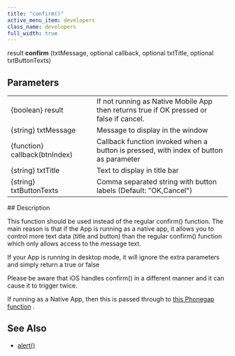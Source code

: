 ```yaml
---
title: "confirm()"
active_menu_item: developers
class_name: developers
full_width: true
---
```



result **confirm** (txtMessage, optional callback, optional txtTitle, optional txtButtonTexts)

## Parameters

<table>
<tr>
<td width="193">
{boolean} result

</td>
<td width="17">
</td>
<td width="670">
If not running as Native Mobile App then returns true if OK pressed or false if cancel.

</td>
</tr>
<tr>
<td width="193">
{string} txtMessage

</td>
<td width="17">
</td>
<td width="670">
Message to display in the window

</td>
</tr>
<tr>
<td width="193">
{function} callback(btnIndex)

</td>
<td width="17">
</td>
<td width="670">
Callback function invoked when a button is pressed, with index of button as parameter

</td>
</tr>
<tr>
<td width="193">
{string} txtTitle

</td>
<td width="17">
</td>
<td width="670">
Text to display in title bar

</td>
</tr>
<tr>
<td width="193">
{string} txtButtonTexts

</td>
<td width="17">
</td>
<td width="670">
Comma separated string with button labels (Default: "OK,Cancel")

</td>
</tr>
</table>
## Description

This function should be used instead of the regular confirm() function. The main reason is that if the App is running as a native app, it allows you to control more text data (title and button) than the regular confirm() function which only allows access to the message text.

If your App is running in desktop mode, it will ignore the extra parameters and simply return a true or false

Please be aware that iOS handles confirm() in a different manner and it can cause it to trigger twice.

If running as a Native App, then this is passed through to [this Phonegap function](http://docs.phonegap.com/phonegap_notification_notification.md.html#notification.confirm) .

     
   

## See Also

 - [alert()](refalert)

